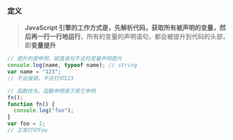### 定义

> **JavaScript 引擎的工作方式是，先解析代码，获取所有被声明的变量，然后再一行一行地运行**，所有的变量的声明语句，都会被提升到代码的头部，即**变量提升**

```js
// 提升的是申明，赋值语句不会将变量声明提升
console.log(name, typeof name); // string
var name = "123";
// 不会报错，不会打印123

// 函数优先，函数申明高于其它申明
fn();
function fn() {
  console.log("foo");
}
var foo = 2;
// 正常打印foo
```
